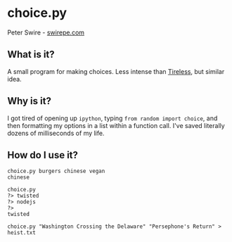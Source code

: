 # choice.py

Peter Swire - [swirepe.com](http://www.swirepe.com)

## What is it?

A small program for making choices.  Less intense than [Tireless](https://github.com/swirepe/Tireless), but similar idea.

## Why is it?

I got tired of opening up `ipython`, typing `from random import choice`, and then formatting my options in a list within a function call.  I've saved literally dozens of milliseconds of my life.

## How do I use it?

    choice.py burgers chinese vegan
    chinese
    
    choice.py
    ?> twisted
    ?> nodejs
    ?>
    twisted
    
    choice.py "Washington Crossing the Delaware" "Persephone's Return" > heist.txt
